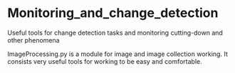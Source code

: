 # Monitoring_and_change_detection
Useful tools for change detection tasks and monitoring cutting-down and other phenomena

ImageProcessing.py is a module for image and image collection working. It consists very useful tools for working to be easy and comfortable.
